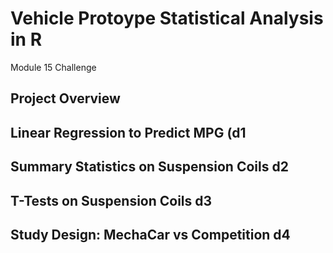 # Vehicle Protoype Statistical Analysis in R
Module 15 Challenge 

## Project Overview

## Linear Regression to Predict MPG (d1

## Summary Statistics on Suspension Coils d2

## T-Tests on Suspension Coils d3

## Study Design: MechaCar vs Competition d4
